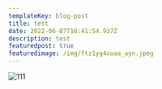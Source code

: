 ```yaml
---
templateKey: blog-post
title: test
date: 2022-06-07T16:41:54.937Z
description: test
featuredpost: true
featuredimage: /img/ftz1yg4vuaa_ayn.jpeg
---
```

![111](/img/ftz1yg4vuaa_ayn.jpeg "111")